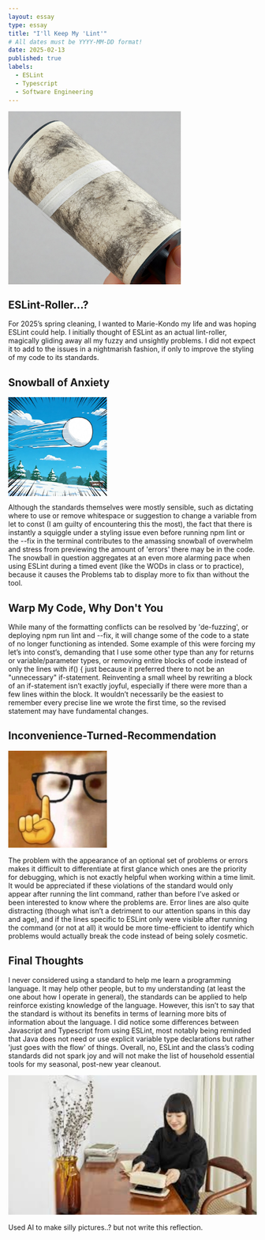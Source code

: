 ```yaml
---
layout: essay
type: essay
title: "I'll Keep My 'Lint'"
# All dates must be YYYY-MM-DD format!
date: 2025-02-13
published: true
labels:
  - ESLint
  - Typescript
  - Software Engineering
---
```


<p><img width="350px" src="../img/roller.JPG" align="center"></p>  

## ESLint-Roller...?

For 2025’s spring cleaning, I wanted to Marie-Kondo my life and was hoping ESLint could help. I initially thought of ESLint as an actual lint-roller, magically gliding away all my fuzzy and unsightly problems. I did not expect it to add to the issues in a nightmarish fashion, if only to improve the styling of my code to its standards. 

## Snowball of Anxiety

<p><img width="200px" src="../img/snowball.JPG" align="center"></p>  

Although the standards themselves were mostly sensible, such as dictating where to use or remove whitespace or suggestion to change a variable from let to const (I am guilty of encountering this the most), the fact that there is instantly a squiggle under a styling issue even before running npm lint or the --fix in the terminal contributes to the amassing snowball of overwhelm and stress from previewing the amount of 'errors'  there may be in the code. The snowball in question aggregates at an even more alarming pace when using ESLint during a timed event (like the WODs in class or to practice), because it causes the Problems tab to display more to fix than without the tool. 

## Warp My Code, Why Don't You

While many of the formatting conflicts can be resolved by 'de-fuzzing', or deploying npm run lint and --fix, it will change some of the code to a state of no longer functioning as intended. Some example of this were forcing my let’s into const’s, demanding that I use some other type than any for returns or variable/parameter types, or removing entire blocks of code instead of only the lines with if() {  just because it preferred there to not be an "unnecessary" if-statement. Reinventing a small wheel by rewriting a block of an if-statement isn’t exactly joyful, especially if there were more than a few lines within the block. It wouldn’t necessarily be the easiest to remember every precise line we wrote the first time, so the revised statement may have fundamental changes. 

## Inconvenience-Turned-Recommendation

<div class="text-center p-4"><img width="200px" src="../img/erm.jpeg"></div>  

The problem with the appearance of an optional set of problems or errors makes it difficult to differentiate at first glance which ones are the priority for debugging, which is not exactly helpful when working within a time limit. It would be appreciated if these violations of the standard would only appear after running the lint command, rather than before I’ve asked or been interested to know where the problems are. Error lines are also quite distracting (though what isn’t a detriment to our attention spans in this day and age), and if the lines specific to ESLint only were visible after running the command (or not at all) it would be more 
time-efficient to identify which problems would actually break the code instead of being solely cosmetic. 

## Final Thoughts

I never considered using a standard to help me learn a programming language. It may help other people, but to my understanding (at least the one about how I operate in general), the standards can be applied to help reinforce existing knowledge of the language. However, this isn’t to say that the standard is without its benefits in terms of learning more bits of information about the language. I did notice some differences between Javascript and Typescript from using ESLint, most notably being reminded that Java does not need or use explicit variable type declarations but rather 'just goes with the flow' of things. Overall, no, ESLint and the class’s coding standards did not spark joy and will not make the list of household essential tools for my seasonal, post-new year cleanout. 

<div class="text-center p-4"><img width="600px" src="../img/kondo.JPG"></div>  

Used AI to make silly pictures..? but not write this reflection.
